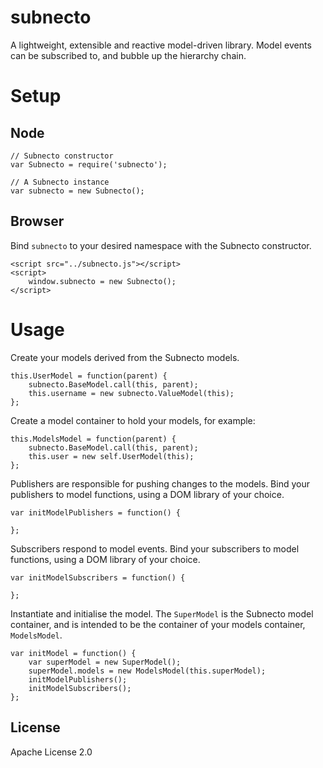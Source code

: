 # subnecto

A lightweight, extensible and reactive model-driven library. Model events can be subscribed to, and bubble up the hierarchy chain.

# Setup

## Node

	// Subnecto constructor
	var Subnecto = require('subnecto');
	
	// A Subnecto instance
	var subnecto = new Subnecto();

## Browser

Bind `subnecto` to your desired namespace with the Subnecto constructor.

	<script src="../subnecto.js"></script>
	<script>
		window.subnecto = new Subnecto();
	</script>

# Usage

Create your models derived from the Subnecto models.

	this.UserModel = function(parent) {
		subnecto.BaseModel.call(this, parent);
		this.username = new subnecto.ValueModel(this);
	};

Create a model container to hold your models, for example:

    this.ModelsModel = function(parent) {
    	subnecto.BaseModel.call(this, parent);
		this.user = new self.UserModel(this);
    };

Publishers are responsible for pushing changes to the models. Bind your publishers to model functions, using a DOM library of your choice.

	var initModelPublishers = function() {

	};
	
Subscribers respond to model events. Bind your subscribers to model functions, using a DOM library of your choice.

	var initModelSubscribers = function() {
		
	};

Instantiate and initialise the model. The `SuperModel` is the Subnecto model container, and is intended to be the container of your models container, `ModelsModel`.
	    
	var initModel = function() {
    	var superModel = new SuperModel();
    	superModel.models = new ModelsModel(this.superModel);
    	initModelPublishers();
    	initModelSubscribers();
    };


## License

Apache License 2.0